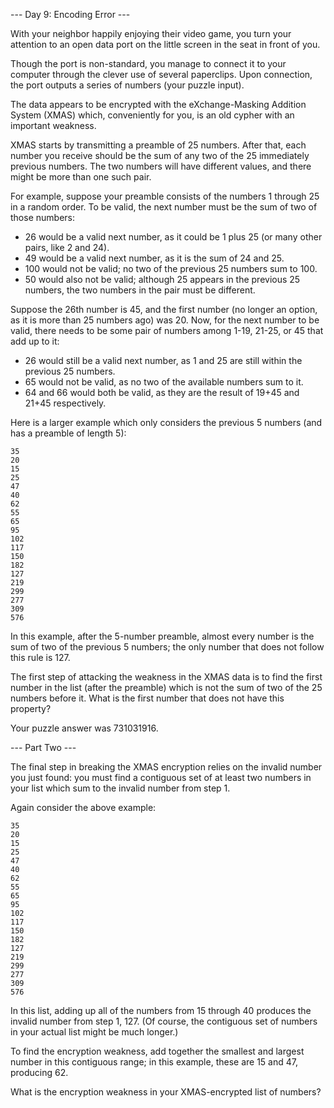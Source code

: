 --- Day 9: Encoding Error ---

With your neighbor happily enjoying their video game, you turn your attention to an open data port on the little screen in the seat 
in front of you.

Though the port is non-standard, you manage to connect it to your computer through the clever use of several paperclips. Upon 
connection, the port outputs a series of numbers (your puzzle input).

The data appears to be encrypted with the eXchange-Masking Addition System (XMAS) which, conveniently for you, is an old cypher 
with an important weakness.

XMAS starts by transmitting a preamble of 25 numbers. After that, each number you receive should be the sum of any two of the 25 
immediately previous numbers. The two numbers will have different values, and there might be more than one such pair.

For example, suppose your preamble consists of the numbers 1 through 25 in a random order. To be valid, the next number must be the 
sum of two of those numbers:

- 26 would be a valid next number, as it could be 1 plus 25 (or many other pairs, like 2 and 24).
- 49 would be a valid next number, as it is the sum of 24 and 25.
- 100 would not be valid; no two of the previous 25 numbers sum to 100.
- 50 would also not be valid; although 25 appears in the previous 25 numbers, the two numbers in the pair must be different.

Suppose the 26th number is 45, and the first number (no longer an option, as it is more than 25 numbers ago) was 20. Now, for the 
next number to be valid, there needs to be some pair of numbers among 1-19, 21-25, or 45 that add up to it:

- 26 would still be a valid next number, as 1 and 25 are still within the previous 25 numbers.
- 65 would not be valid, as no two of the available numbers sum to it.
- 64 and 66 would both be valid, as they are the result of 19+45 and 21+45 respectively.

Here is a larger example which only considers the previous 5 numbers (and has a preamble of length 5):
```
35
20
15
25
47
40
62
55
65
95
102
117
150
182
127
219
299
277
309
576
```
In this example, after the 5-number preamble, almost every number is the sum of two of the previous 5 numbers; the only number that 
does not follow this rule is 127.

The first step of attacking the weakness in the XMAS data is to find the first number in the list (after the preamble) which is not 
the sum of two of the 25 numbers before it. What is the first number that does not have this property?

Your puzzle answer was 731031916.

--- Part Two ---

The final step in breaking the XMAS encryption relies on the invalid number you just found: you must find a contiguous set of at 
least two numbers in your list which sum to the invalid number from step 1.

Again consider the above example:
```
35
20
15
25
47
40
62
55
65
95
102
117
150
182
127
219
299
277
309
576
```
In this list, adding up all of the numbers from 15 through 40 produces the invalid number from step 1, 127. (Of course, the 
contiguous set of numbers in your actual list might be much longer.)

To find the encryption weakness, add together the smallest and largest number in this contiguous range; in this example, these are 
15 and 47, producing 62.

What is the encryption weakness in your XMAS-encrypted list of numbers?
